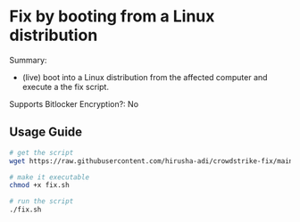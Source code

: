 # Fix by booting from a Linux distribution

Summary:

- (live) boot into a Linux distribution from the affected computer and execute a the fix script.

Supports Bitlocker Encryption?: No

## Usage Guide

```bash
# get the script
wget https://raw.githubusercontent.com/hirusha-adi/crowdstrike-fix/main/fix.sh

# make it executable
chmod +x fix.sh

# run the script
./fix.sh
```

